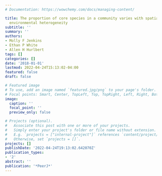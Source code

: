 ```yaml
---
# Documentation: https://wowchemy.com/docs/managing-content/

title: The proportion of core species in a community varies with spatial scale and
  environmental heterogeneity
subtitle: ''
summary: ''
authors:
- Molly F Jenkins
- Ethan P White
- Allen H Hurlbert
tags: []
categories: []
date: '2018-01-01'
lastmod: 2022-04-24T15:13:02-04:00
featured: false
draft: false

# Featured image
# To use, add an image named `featured.jpg/png` to your page's folder.
# Focal points: Smart, Center, TopLeft, Top, TopRight, Left, Right, BottomLeft, Bottom, BottomRight.
image:
  caption: ''
  focal_point: ''
  preview_only: false

# Projects (optional).
#   Associate this post with one or more of your projects.
#   Simply enter your project's folder or file name without extension.
#   E.g. `projects = ["internal-project"]` references `content/project/deep-learning/index.md`.
#   Otherwise, set `projects = []`.
projects: []
publishDate: '2022-04-24T19:13:02.642070Z'
publication_types:
- '2'
abstract: ''
publication: '*PeerJ*'
---
```


